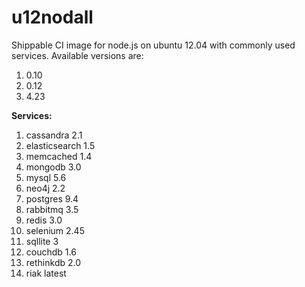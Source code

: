 u12nodall
================

Shippable CI image for node.js on ubuntu 12.04 with commonly used services. Available versions are:

1. 0.10
2. 0.12
3. 4.23

**Services:**

1. cassandra 2.1
2. elasticsearch 1.5
3. memcached 1.4
4. mongodb 3.0
5. mysql 5.6
6. neo4j 2.2
7. postgres 9.4
8. rabbitmq 3.5
9. redis 3.0
10. selenium 2.45
11. sqllite 3
12. couchdb 1.6
13. rethinkdb 2.0
14. riak latest
